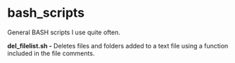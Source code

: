 # bash_scripts

General BASH scripts I use quite often.


<b>del_filelist.sh -</b> Deletes files and folders added to a text file using a function included in the file comments.
